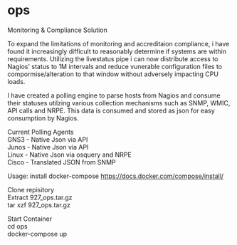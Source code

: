 # ops

Monitoring & Compliance Solution

To expand the limitations of monitoring and accreditaion compliance, i have found it increasingly difficult to reasonably determine if systems are within requirements.  Utilizing the livestatus pipe i can now distribute access to Nagios' status to 1M intervals and reduce vunerable configuration files to compormise/alteration to that window without adversely impacting CPU loads.  

I have created a polling engine to parse hosts from Nagios and consume their statuses utilzing various collection mechanisms such as SNMP, WMIC, API calls and NRPE.  This data is consumed and stored as json for easy consumption by Nagios.

Current Polling Agents  
GNS3 - Native Json via API  
Junos - Native Json via API  
Linux - Native Json via osquery and NRPE  
Cisco - Translated JSON from SNMP  

Usage:
install docker-compose
https://docs.docker.com/compose/install/

Clone repisitory  
Extract 927_ops.tar.gz  
tar xzf 927_ops.tar.gz  

Start Container  
cd ops  
docker-compose up
